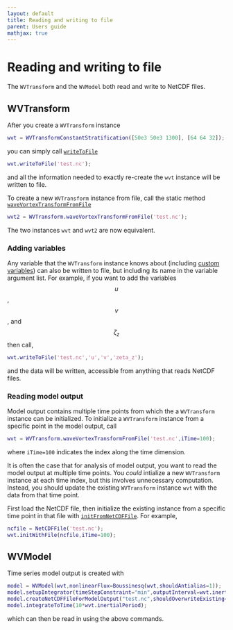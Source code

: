 ```yaml
---
layout: default
title: Reading and writing to file
parent: Users guide
mathjax: true
---
```


#  Reading and writing to file

The `WVTransform` and the `WVModel` both read and write to NetCDF files.

## WVTransform

After you create a `WVTransform` instance
```matlab
wvt = WVTransformConstantStratification([50e3 50e3 1300], [64 64 32]);
```
you can simply call [`writeToFile`](/classes/wvtransform/writetofile.html)
```matlab
wvt.writeToFile('test.nc');
```
and all the information needed to exactly re-create the `wvt` instance will be written to file.

To create a new `WVTransform` instance from file, call the static method [`waveVortexTransformFromFile`](/classes/wvtransform/wavevortextransformfromfile.html)
```matlab
wvt2 = WVTransform.waveVortexTransformFromFile('test.nc');
```
The two instances `wvt` and `wvt2` are now equivalent.

### Adding variables

Any variable that the `WVTransform` instance knows about (including [custom variables](/users-guide/operations.html)) can also be written to file, but including its name in the variable argument list. For example, if you want to add the variables $$u$$, $$v$$, and $$\zeta_z$$ then call,
```matlab
wvt.writeToFile('test.nc','u','v','zeta_z');
```
and the data will be written, accessible from anything that reads NetCDF files.

### Reading model output

Model output contains multiple time points from which the a `WVTransform` instance can be initialized. To initialize a `WVTransform` instance from a specific point in the model output, call
```matlab
wvt = WVTransform.waveVortexTransformFromFile('test.nc',iTime=100);
``` 
where `iTime=100` indicates the index along the time dimension.

It is often the case that for analysis of model output, you want to read the model output at multiple time points. You *could* intialize a new `WVTransform` instance at each time index, but this involves unnecessary computation. Instead, you should update the existing `WVTransform` instance `wvt` with the data from that time point.

First load the NetCDF file, then initialize the existing instance from a specific time point in that file with [`initFromNetCDFFile`](/classes/wvtransform/initfromnetcdffile.html). For example,
```matlab
ncfile = NetCDFFile('test.nc');
wvt.initWithFile(ncfile,iTime=100);
```

## WVModel

Time series model output is created with

```matlab
model = WVModel(wvt,nonlinearFlux=Boussinesq(wvt,shouldAntialias=1));
model.setupIntegrator(timeStepConstraint="min",outputInterval=wvt.inertialPeriod/10);
model.createNetCDFFileForModelOutput("test.nc",shouldOverwriteExisting=0);
model.integrateToTime(10*wvt.inertialPeriod);
```

which can then be read in using the above commands.
